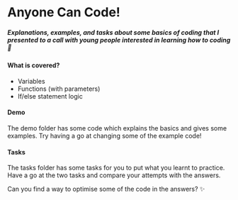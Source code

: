 # Anyone Can Code!

##### Explanations, examples, and tasks about some basics of coding that I presented to a call with young people interested in learning how to coding 🧠

#### What is covered?

- Variables
- Functions (with parameters)
- If/else statement logic

#### Demo

The demo folder has some code which explains the basics and gives some examples. Try having a go at changing some of the example code!

#### Tasks

The tasks folder has some tasks for you to put what you learnt to practice. Have a go at the two tasks and compare your attempts with the answers.

Can you find a way to optimise some of the code in the answers? ✨
